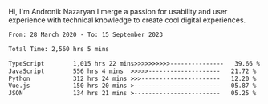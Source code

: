 Hi, I'm Andronik Nazaryan
I merge a passion for usability and user experience with technical knowledge to create cool digital experiences.


<!--START_SECTION:waka-->

```txt
From: 28 March 2020 - To: 15 September 2023

Total Time: 2,560 hrs 5 mins

TypeScript        1,015 hrs 22 mins>>>>>>>>>>---------------   39.66 %
JavaScript        556 hrs 4 mins  >>>>>--------------------   21.72 %
Python            312 hrs 24 mins >>>----------------------   12.20 %
Vue.js            150 hrs 20 mins >------------------------   05.87 %
JSON              134 hrs 21 mins >------------------------   05.25 %
```

<!--END_SECTION:waka-->
